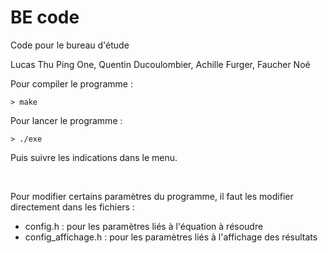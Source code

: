 # BE code


Code pour le bureau d'étude

Lucas Thu Ping One, Quentin Ducoulombier, Achille Furger, Faucher Noé


Pour compiler le programme :
  ``` 
  > make 
  ```

Pour lancer le programme :
  ``` 
  > ./exe
  ```
Puis suivre les indications dans le menu.

<br>

Pour modifier certains paramètres du programme, il faut les modifier directement dans les fichiers :

* config.h : pour les paramètres liés à l'équation à résoudre
* config_affichage.h : pour les paramètres liés à l'affichage des résultats
